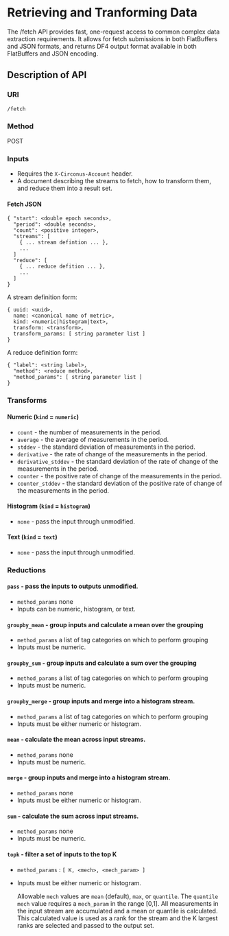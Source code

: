 # Retrieving and Tranforming Data

The /fetch API provides fast, one-request access to common complex data extraction requirements.
It allows for fetch submissions in both FlatBuffers and JSON formats, and returns DF4 output format available in both FlatBuffers and JSON encoding.

## Description of API

### URI

`/fetch`

### Method

POST

### Inputs

 * Requires the `X-Circonus-Account` header.
 * A document describing the streams to fetch, how to transform them, and reduce them into a result set.

#### Fetch JSON

```
{ "start": <double epoch seconds>,
  "period": <double seconds>,
  "count": <positive integer>,
  "streams": [
    { ... stream defintion ... },
    ...
  ]
  "reduce": [
    { ... reduce defition ... },
    ...
  ]
}
```

A stream definition form:
```
{ uuid: <uuid>,
  name: <canonical name of metric>,
  kind: <numeric|histogram|text>,
  transform: <transform>,
  transform_params: [ string parameter list ]
}
```

A reduce definition form:
```
{ "label": <string label>,
  "method": <reduce method>,
  "method_params": [ string parameter list ]
}
```

### Transforms

#### Numeric (`kind` = `numeric`)

 * `count` - the number of measurements in the period.
 * `average` - the average of measurements in the period.
 * `stddev` - the standard deviation of measurements in the period.
 * `derivative` - the rate of change of the measurements in the period.
 * `derivative_stddev` - the standard deviation of the rate of change of the measurements in the period.
 * `counter` - the positive rate of change of the measurements in the period.
 * `counter_stddev` - the standard deviation of the positive rate of change of the measurements in the period.
 
#### Histogram (`kind` = `histogram`)

 * `none` - pass the input through unmodified.

#### Text (`kind` = `text`)

 * `none` - pass the input through unmodified.

### Reductions

#### `pass` - pass the inputs to outputs unmodified.

 * `method_params` none
 * Inputs can be numeric, histogram, or text.

#### `groupby_mean` - group inputs and calculate a mean over the grouping

 * `method_params` a list of tag categories on which to perform grouping
 * Inputs must be numeric.

#### `groupby_sum` - group inputs and calculate a sum over the grouping

 * `method_params` a list of tag categories on which to perform grouping
 * Inputs must be numeric.

#### `groupby_merge` - group inputs and merge into a histogram stream.

 * `method_params` a list of tag categories on which to perform grouping
 * Inputs must be either numeric or histogram.

#### `mean` - calculate the mean across input streams.

 * `method_params` none
 * Inputs must be numeric.
 
#### `merge` - group inputs and merge into a histogram stream.

 * `method_params` none
 * Inputs must be either numeric or histogram.
 
#### `sum` - calculate the sum across input streams.

 * `method_params` none
 * Inputs must be numeric.
 
#### `topk` - filter a set of inputs to the top K

 * `method_params` : `[ K, <mech>, <mech_param> ]`
 * Inputs must be either numeric or histogram.

    Allowable `mech` values are `mean` (default), `max`, or `quantile`.  The `quantile` `mech` value requires a `mech_param` in the range [0,1].  All measurements in the input stream are accumulated and a mean or quantile is calculated.  This calculated value is used as a rank for the stream and the K largest ranks are selected and passed to the output set.
